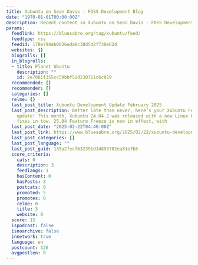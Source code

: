 ```yaml
---
title: Xubuntu on Sean Davis - FOSS Development Blog
date: "1970-01-01T00:00:00Z"
description: Recent content in Xubuntu on Sean Davis - FOSS Development Blog
params:
  feedlink: https://bluesabre.org/tag/xubuntu/feed/
  feedtype: rss
  feedid: 178e794eb0b26eda8c38d542f730e62d
  websites: {}
  blogrolls: []
  in_blogrolls:
  - title: Planet Ubuntu
    description: ""
    id: 2e7081f355cc59bbf52d230711c6cd29
  recommended: []
  recommender: []
  categories: []
  relme: {}
  last_post_title: Xubuntu Development Update February 2025
  last_post_description: Better late than never, here’s your Xubuntu February 2025
    update! This month, Xubuntu 24.04.2 was released with a new Linux kernel and bug
    fixes in tow. 25.04 Feature Freeze is now in effect, with
  last_post_date: "2025-02-22T04:40:00Z"
  last_post_link: https://www.bluesabre.org/2025/02/22/xubuntu-development-update-february-2025/
  last_post_categories: []
  last_post_language: ""
  last_post_guid: 135a2fecf632391d14893702ea81e7b5
  score_criteria:
    cats: 0
    description: 3
    feedlangs: 1
    hasContent: 0
    hasPosts: 3
    postcats: 0
    promoted: 5
    promotes: 0
    relme: 0
    title: 3
    website: 0
  score: 15
  ispodcast: false
  isnoarchive: false
  innetwork: true
  language: en
  postcount: 120
  avgpostlen: 0
---
```


